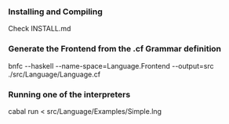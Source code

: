 ### Installing and Compiling
Check INSTALL.md

### Generate the Frontend from the .cf Grammar definition

bnfc --haskell --name-space=Language.Frontend --output=src ./src/Language/Language.cf

### Running one of the interpreters

cabal run < src/Language/Examples/Simple.lng

<!-- mkdir -p build
ghc -isrc src/Language/Interpreter/Driver.hs -o build/Driver
./build/Driver < src/Language/Examples/Simple.lng -->
